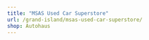 ```yaml
---
title: "MSAS Used Car Superstore"
url: /grand-island/msas-used-car-superstore/
shop: Autohaus
---
```

